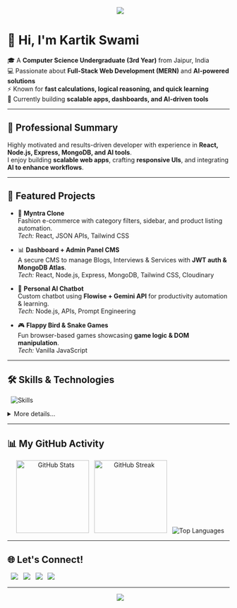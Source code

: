<p align="center">
  <img src="https://capsule-render.vercel.app/api?type=waving&color=0:00c6ff,100:0072ff&height=200&section=header&text=Kartik%20Swami%20🚀&fontSize=50&fontAlignY=35&animation=twinkling&fontColor=ffffff" />
</p>

# 👋 Hi, I'm Kartik Swami  

🎓 A **Computer Science Undergraduate (3rd Year)** from Jaipur, India  
💻 Passionate about **Full-Stack Web Development (MERN)** and **AI-powered solutions**  
⚡ Known for **fast calculations, logical reasoning, and quick learning**  
🚀 Currently building **scalable apps, dashboards, and AI-driven tools**  

---

## 🌟 Professional Summary
Highly motivated and results-driven developer with experience in **React, Node.js, Express, MongoDB, and AI tools**.  
I enjoy building **scalable web apps**, crafting **responsive UIs**, and integrating **AI to enhance workflows**.  

---

## 🚀 Featured Projects
- 🛒 **Myntra Clone**  
  Fashion e-commerce with category filters, sidebar, and product listing automation.  
  *Tech:* React, JSON APIs, Tailwind CSS  

- 📊 **Dashboard + Admin Panel CMS**  
  A secure CMS to manage Blogs, Interviews & Services with **JWT auth & MongoDB Atlas**.  
  *Tech:* React, Node.js, Express, MongoDB, Tailwind CSS, Cloudinary  

- 🤖 **Personal AI Chatbot**  
  Custom chatbot using **Flowise + Gemini API** for productivity automation & learning.  
  *Tech:* Node.js, APIs, Prompt Engineering  

- 🎮 **Flappy Bird & Snake Games**  
  Fun browser-based games showcasing **game logic & DOM manipulation**.  
  *Tech:* Vanilla JavaScript  

---


## 🛠️ Skills & Technologies
<p>
  <img src="https://skillicons.dev/icons?i=html,css,js,react,nodejs,express,mongodb,tailwind,vite,py,c,git,github,vercel,render" alt="Skills" />
</p>

<details>
  <summary>More details...</summary>
  <br>
 
- **Languages:** HTML, CSS, JavaScript (ES6+), Python, C/C++
- **Frameworks & Libraries:** React, Vite, Tailwind CSS, Node.js, Express.js
- **Databases:** MongoDB Atlas
- **Tools & Platforms:** Git, GitHub, Vercel, Render, Cloudinary
- **Special Skills:** JWT Auth, REST APIs, Responsive Design, Prompt Engineering
</details>

---

## 📊 My GitHub Activity
<p align="center">
  <img src="https://github-readme-stats.vercel.app/api?username=NotYourBr0&show_icons=true&theme=radical&hide_border=true" alt="GitHub Stats" height="165"/>
  <img src="https://github-readme-streak-stats.herokuapp.com/?user=NotYourBr0&theme=radical&hide_border=true" alt="GitHub Streak" height="165"/>
  <img src="https://github-readme-stats.vercel.app/api/top-langs/?username=NotYourBr0&layout=compact&theme=radical&hide_border=true" alt="Top Languages" />
</p>

---

## 🌐 Let's Connect!
<p align="left">
  <a href="mailto:ks806425@gmail.com"><img src="https://img.shields.io/badge/Gmail-D14836?logo=gmail&logoColor=white&style=for-the-badge" /></a>
  <a href="https://github.com/NotYourBr0"><img src="https://img.shields.io/badge/GitHub-100000?logo=github&logoColor=white&style=for-the-badge" /></a>
  <a href="https://www.linkedin.com/in/kartik--swami"><img src="https://img.shields.io/badge/LinkedIn-blue?logo=linkedin&logoColor=white&style=for-the-badge" /></a>
  <a href="https://my-portfolio-khaki-rho-93.vercel.app"><img src="https://img.shields.io/badge/Portfolio-000?logo=vercel&logoColor=white&style=for-the-badge" /></a>
</p>

---

<p align="center">
  <img src="https://capsule-render.vercel.app/api?type=waving&color=0:0072ff,100:00c6ff&height=120&section=footer"/>
</p>
